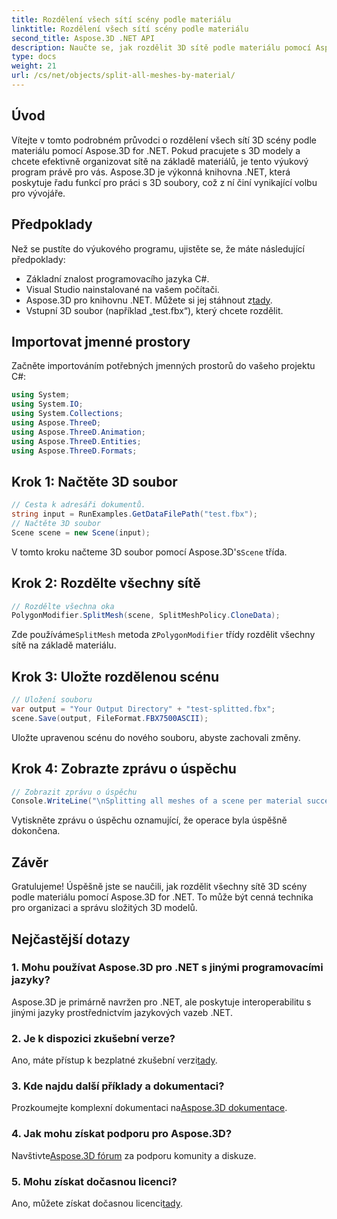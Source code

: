 ```yaml
---
title: Rozdělení všech sítí scény podle materiálu
linktitle: Rozdělení všech sítí scény podle materiálu
second_title: Aspose.3D .NET API
description: Naučte se, jak rozdělit 3D sítě podle materiálu pomocí Aspose.3D for .NET. Postupujte podle našeho podrobného průvodce pro efektivní organizaci a správu 3D modelů.
type: docs
weight: 21
url: /cs/net/objects/split-all-meshes-by-material/
---
```

## Úvod
Vítejte v tomto podrobném průvodci o rozdělení všech sítí 3D scény podle materiálu pomocí Aspose.3D for .NET. Pokud pracujete s 3D modely a chcete efektivně organizovat sítě na základě materiálů, je tento výukový program právě pro vás. Aspose.3D je výkonná knihovna .NET, která poskytuje řadu funkcí pro práci s 3D soubory, což z ní činí vynikající volbu pro vývojáře.
## Předpoklady
Než se pustíte do výukového programu, ujistěte se, že máte následující předpoklady:
- Základní znalost programovacího jazyka C#.
- Visual Studio nainstalované na vašem počítači.
-  Aspose.3D pro knihovnu .NET. Můžete si jej stáhnout z[tady](https://releases.aspose.com/3d/net/).
- Vstupní 3D soubor (například „test.fbx“), který chcete rozdělit.
## Importovat jmenné prostory
Začněte importováním potřebných jmenných prostorů do vašeho projektu C#:
```csharp
using System;
using System.IO;
using System.Collections;
using Aspose.ThreeD;
using Aspose.ThreeD.Animation;
using Aspose.ThreeD.Entities;
using Aspose.ThreeD.Formats;
```
## Krok 1: Načtěte 3D soubor
```csharp
// Cesta k adresáři dokumentů.
string input = RunExamples.GetDataFilePath("test.fbx");
// Načtěte 3D soubor
Scene scene = new Scene(input);
```
 V tomto kroku načteme 3D soubor pomocí Aspose.3D's`Scene` třída.
## Krok 2: Rozdělte všechny sítě
```csharp
// Rozdělte všechna oka
PolygonModifier.SplitMesh(scene, SplitMeshPolicy.CloneData);
```
 Zde používáme`SplitMesh` metoda z`PolygonModifier` třídy rozdělit všechny sítě na základě materiálu.
## Krok 3: Uložte rozdělenou scénu
```csharp
// Uložení souboru
var output = "Your Output Directory" + "test-splitted.fbx";
scene.Save(output, FileFormat.FBX7500ASCII);
```
Uložte upravenou scénu do nového souboru, abyste zachovali změny.
## Krok 4: Zobrazte zprávu o úspěchu
```csharp
// Zobrazit zprávu o úspěchu
Console.WriteLine("\nSplitting all meshes of a scene per material successfully.\nFile saved at " + output);
```
Vytiskněte zprávu o úspěchu oznamující, že operace byla úspěšně dokončena.
## Závěr
Gratulujeme! Úspěšně jste se naučili, jak rozdělit všechny sítě 3D scény podle materiálu pomocí Aspose.3D for .NET. To může být cenná technika pro organizaci a správu složitých 3D modelů.
## Nejčastější dotazy
### 1. Mohu používat Aspose.3D pro .NET s jinými programovacími jazyky?
Aspose.3D je primárně navržen pro .NET, ale poskytuje interoperabilitu s jinými jazyky prostřednictvím jazykových vazeb .NET.
### 2. Je k dispozici zkušební verze?
 Ano, máte přístup k bezplatné zkušební verzi[tady](https://releases.aspose.com/).
### 3. Kde najdu další příklady a dokumentaci?
 Prozkoumejte komplexní dokumentaci na[Aspose.3D dokumentace](https://reference.aspose.com/3d/net/).
### 4. Jak mohu získat podporu pro Aspose.3D?
 Navštivte[Aspose.3D fórum](https://forum.aspose.com/c/3d/18) za podporu komunity a diskuze.
### 5. Mohu získat dočasnou licenci?
 Ano, můžete získat dočasnou licenci[tady](https://purchase.aspose.com/temporary-license/).